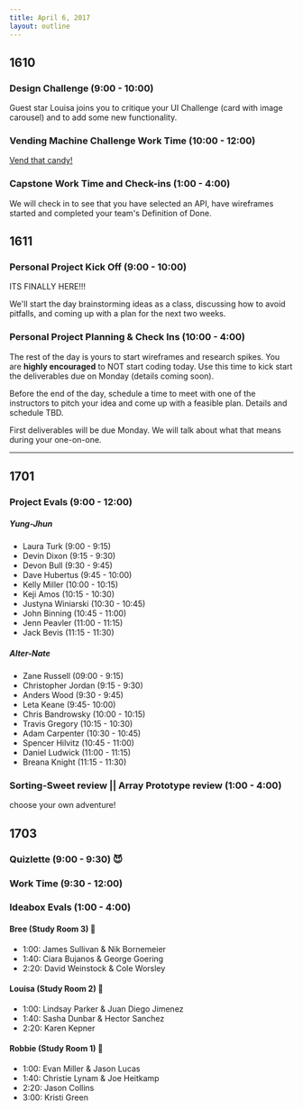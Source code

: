 ```yaml
---
title: April 6, 2017
layout: outline
---
```


## 1610

### Design Challenge (9:00 - 10:00)
Guest star Louisa joins you to critique your UI Challenge (card with image carousel) and to add some new functionality.

### Vending Machine Challenge Work Time (10:00 - 12:00)
[Vend that candy!](https://github.com/turingschool-examples/vending_machine_challenge)

### Capstone Work Time and Check-ins (1:00 - 4:00)
We will check in to see that you have selected an API, have wireframes started and completed your team's Definition of Done.

## 1611

### Personal Project Kick Off (9:00 - 10:00)

ITS FINALLY HERE!!!

We'll start the day brainstorming ideas as a class, discussing how to avoid pitfalls, and coming up with a plan for the next two weeks.

### Personal Project Planning & Check Ins (10:00 - 4:00)
The rest of the day is yours to start wireframes and research spikes. You are **highly encouraged** to NOT start coding today. Use this time to kick start the deliverables due on Monday (details coming soon).  

Before the end of the day, schedule a time to meet with one of the instructors to pitch your idea and come up with a feasible plan. Details and schedule TBD.  

First deliverables will be due Monday. We will talk about what that means during your one-on-one.  

-----------------------------------------------

## 1701

### Project Evals (9:00 - 12:00)
##### Yung-Jhun

* Laura Turk (9:00 - 9:15)
* Devin Dixon (9:15 - 9:30)
* Devon Bull (9:30 - 9:45)
* Dave Hubertus (9:45 - 10:00)
* Kelly Miller (10:00 - 10:15)
* Keji Amos (10:15 - 10:30)
* Justyna Winiarski (10:30 - 10:45)
* John Binning (10:45 - 11:00)
* Jenn Peavler (11:00 - 11:15)
* Jack Bevis (11:15 - 11:30)

##### Alter-Nate

* Zane Russell (09:00 - 9:15)
* Christopher Jordan (9:15 - 9:30)
* Anders Wood (9:30 - 9:45)
* Leta Keane (9:45- 10:00)
* Chris Bandrowsky (10:00 - 10:15)
* Travis Gregory (10:15 - 10:30)
* Adam Carpenter (10:30 - 10:45)
* Spencer Hilvitz (10:45 - 11:00)
* Daniel Ludwick (11:00 - 11:15)
* Breana Knight (11:15 - 11:30)

### Sorting-Sweet review || Array Prototype review (1:00 - 4:00)

choose your own adventure!

## 1703

### Quizlette (9:00 - 9:30) :smiling_imp:

### Work Time (9:30 - 12:00)

### Ideabox Evals (1:00 - 4:00)

#### Bree (Study Room 3) :see_no_evil:

* 1:00: James Sullivan & Nik Bornemeier
* 1:40: Ciara Bujanos & George Goering
* 2:20: David Weinstock & Cole Worsley

#### Louisa (Study Room 2) :hear_no_evil:

* 1:00: Lindsay Parker & Juan Diego Jimenez
* 1:40: Sasha Dunbar & Hector Sanchez
* 2:20: Karen Kepner

#### Robbie (Study Room 1) :speak_no_evil:

* 1:00: Evan Miller & Jason Lucas
* 1:40: Christie Lynam & Joe Heitkamp
* 2:20: Jason Collins
* 3:00: Kristi Green
